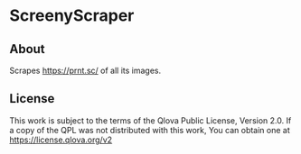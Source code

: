 # ScreenyScraper

## About
  Scrapes https://prnt.sc/ of all its images.

## License
  This work is subject to the terms of the Qlova Public
  License, Version 2.0. If a copy of the QPL was not distributed with this
  work, You can obtain one at https://license.qlova.org/v2
